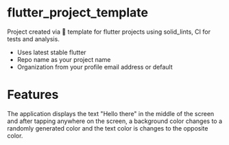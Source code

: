 # flutter_project_template
Project created via 📖 template for flutter projects using solid_lints, CI for tests and analysis.

- Uses latest stable flutter
- Repo name as your project name
- Organization from your profile email address or default

# Features
 The application displays the text "Hello there" in the middle of the screen and after tapping anywhere on the screen, a background color changes to a randomly generated color and the text color is changes to the opposite color.
